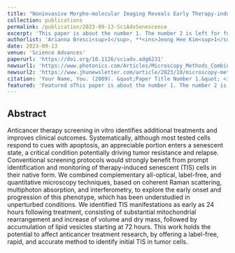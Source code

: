 ```yaml
---
title: "Noninvasive Morpho-molecular Imaging Reveals Early Therapy-induced Senescence in Human Cancer Cells"
collection: publications
permalink: /publication/2023-09-13-SciAdvSenescence
excerpt: 'This paper is about the number 1. The number 2 is left for future work.'
authorlist: 'Arianna Bresci<sup>1</sup>, **<ins>Jeong Hee Kim<sup>1</sup></ins>**, Silvia Ghislanzoni, Francesco Manetti, Lintong Wu, Federico Vernuccio, Chiara Ceconello, Salvatore Sorrentino, Ishan Barman, Italia Bongarzone, Giulio Cerullo, Renzo Vanna, Dario Polli'
date: 2023-09-13
venue: 'Science Advances'
paperurl: 'https://doi.org/10.1126/sciadv.adg6231'
newsurl1: 'https://www.photonics.com/Articles/Microscopy_Methods_Combine_to_Detect/a69380'
newsurl2: 'https://www.jhunewsletter.com/article/2023/10/microscopy-methods-have-potential-to-detect-treatment-resistant-cancer-cells-early'
citation: 'Your Name, You. (2009). &quot;Paper Title Number 1.&quot; <i>Journal 1</i>. 1(1).'
featured: 'Featured oThis paper is about the number 1. The number 2 is left for future work.'
---
```


Abstract
------
Anticancer therapy screening in vitro identifies additional treatments and improves clinical outcomes. Systematically, although most tested cells respond to cues with apoptosis, an appreciable portion enters a senescent state, a critical condition potentially driving tumor resistance and relapse. Conventional screening protocols would strongly benefit from prompt identification and monitoring of therapy-induced senescent (TIS) cells in their native form. We combined complementary all-optical, label-free, and quantitative microscopy techniques, based on coherent Raman scattering, multiphoton absorption, and interferometry, to explore the early onset and progression of this phenotype, which has been understudied in unperturbed conditions. We identified TIS manifestations as early as 24 hours following treatment, consisting of substantial mitochondrial rearrangement and increase of volume and dry mass, followed by accumulation of lipid vesicles starting at 72 hours. This work holds the potential to affect anticancer treatment research, by offering a label-free, rapid, and accurate method to identify initial TIS in tumor cells.
